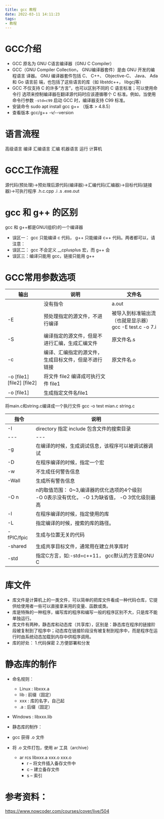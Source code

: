 ```yaml
---
title: gcc 教程
date: 2022-03-11 14:11:23
tags:
- 教程
---
```



# GCC介绍

- GCC 原名为 GNU C语言编译器（GNU C Compiler）
- GCC（GNU Compiler Collection， GNU编译器套件）是由 GNU 开发的编程语言
译器。 GNU 编译器套件包括 C、 C++、 Objective-C、 Java、 Ada 和 Go 语言前
端，也包括了这些语言的库（如 libstdc++， libgcj等）
- GCC 不仅支持 C 的许多“方言”，也可以区别不同的 C 语言标准；可以使用命令行
选项来控制编译器在翻译源代码时应该遵循哪个 C 标准。例如，当使用命令行参数
`-std=c99` 启动 GCC 时，编译器支持 C99 标准。
- 安装命令 sudo apt install gcc g++ （版本 > 4.8.5）
- 查看版本 gcc/g++ -v/--version

# 语言流程

高级语言
编译
汇编语言
汇编
机器语言
运行
计算机

# GCC工作流程

源代码(预处理)->预处理后源代码(编译器)->汇编代码(汇编器)->目标代码(链接器)->可执行程序
.h.c.cpp
.i
.s
.exe.out

# gcc 和 g++ 的区别
gcc 和 g++都是GNU(组织)的一个编译器
- 误区一： gcc 只能编译 c 代码， g++ 只能编译 c++ 代码。两者都可以，请注意：
- 误区二： gcc 不会定义 __cplusplus 宏，而 g++ 会
- 误区三：编译只能用 gcc，链接只能用 g++


# GCC常用参数选项

|输出| 说明|文件名|
|---|---|---|
||没有指令|a.out|
|-E |预处理指定的源文件，不进行编译|被导入到标准输出流（也就是显示器）</br>gcc -E test.c -o 7.i|
|-S |编译指定的源文件，但是不进行汇编，生成汇编文件|原文件名.s|
|-c |编译、汇编指定的源文件，生成目标文件，但是不进行链接|原文件名.o|
|-o [file1] [file2] [file2] | 将文件 file2 编译成可执行文件 file1|
|-o [file1] |生成指定文件名file1|

将main.c和string.c编译成一个执行文件
gcc -o test mian.c string.c

|指令| 说明|
|---|---|
|-I |directory 指定 include 包含文件的搜索目录|
|---|---|
|-g |在编译的时候，生成调试信息，该程序可以被调试器调试|
|-D |在程序编译的时候，指定一个宏|
|-w |不生成任何警告信息|
|-Wall| 生成所有警告信息|
|-O n|n的取值范围： 0~3,编译器的优化选项的4个级别</br> -O 0表示没有优化， -O 1为缺省值， -O 3优化级别最高|
|-l |在程序编译的时候，指定使用的库|
|-L |指定编译的时候，搜索的库的路径。|
|-fPIC/fpic |生成与位置无关的代码|
|-shared |生成共享目标文件，通常用在建立共享库时|
|-std |指定C方言，如:-std=c++11， gcc默认的方言是GNU C|


# 库文件

- 库文件是计算机上的一类文件，可以简单的把库文件看成一种代码仓库，它提供给使用者一些可以直接拿来用的变量、函数或类。
- 库是特殊的一种程序，编写库的程序和编写一般的程序区别不大，只是库不能单独运行。
- 库文件有两种，静态库和动态库（共享库），区别是：静态库在程序的链接阶段被复制到了程序中；动态库在链接阶段没有被复制到程序中，而是程序在运行时由系统动态加载到内存中供程序调用。
- 库的好处： 1.代码保密 2.方便部署和分发

# 静态库的制作

- 命名规则：
    - Linux : libxxx.a
    - lib : 前缀（固定）
    - xxx : 库的名字，自己起
    - .a : 后缀（固定）
- Windows : libxxx.lib

- 静态库的制作：
- gcc 获得 .o 文件
- 将 .o 文件打包，使用 ar 工具（archive）
    - ar rcs libxxx.a xxx.o xxx.o
        - r – 将文件插入备存文件中
        - c – 建立备存文件
        - s – 索引



































# 参考资料：
https://www.nowcoder.com/courses/cover/live/504
